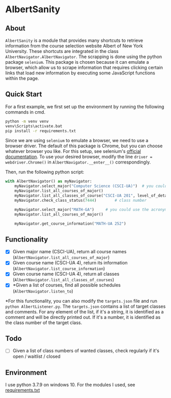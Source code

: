 # AlbertSanity

## About
`AlbertSanity` is a module that provides many shortcuts to retrieve information from the course selection website Albert of New York University. These shortcuts are integrated in the class `AlbertNavigator.AlbertNavigator`. The scrapping is done using the python package  `selenium`. This package is chosen because it can emulate a browser, which allow us to scrape information that requires clicking certain links that load new information by executing some JavaScript functions within the page. 


## Quick Start
For a first example, we first set up the environment by running the following commands in cmd.
```cmd
python -m venv venv
venv\Scripts\activate.bat 
pip install -r requirements.txt
```

Since we are using `selenium` to emulate a browser, we need to use a browser driver. The default of this package is Chrome, but you can choose whatever browser you like. For this setup, see selenium's [official documentation](https://selenium-python.readthedocs.io/installation.html#drivers). To use your desired browser, modify the line `driver = webdriver.Chrome()` in `AlbertNavigator.__enter__()` correspondingly. 

Then, run the following python script:

```python
with AlbertNavigator() as myNavigator:
    myNavigator.select_major("Computer Science (CSCI-UA)")  # you could use the full name of the major
    myNavigator.list_all_courses_of_major()
    myNavigator.list_all_classes_of_course("CSCI-UA 201", level_of_detail=0)
    myNavigator.check_class_status(7444)        # class number

    myNavigator.select_major("MATH-GA")     # you could use the acronym of the major
    myNavigator.list_all_courses_of_major()

    myNavigator.get_course_information("MATH-UA 252")
```


## Functionality
- [x]    Given major name (CSCI-UA), return all course names (`AlbertNavigator.list_all_courses_of_major`)
- [x]    Given course name (CSCI-UA 4), return its information (`AlbertNavigator.list_course_information`)
- [x]    Given course name (CSCI-UA 4), return all classes (`AlbertNavigator.list_all_classes_of_courses`)
- [x]    *Given a list of courses, find all possible schedules (`AlbertNavigator.listen_to`)

*For this functionality, you can also modify the `targets.json` file and run `python AlbertListener.py`. The `targets.json` contains a list of target classes and comments. For any element of the list, if it's a string, it is identified as a comment and will be directly printed out. If it's a number, it is identified as the class number of the target class.

## Todo
- [ ]   Given a list of class numbers of wanted classes, check regularly if it's open / waitlist / closed


## Environment
I use python 3.7.9 on windows 10. For the modules I used, see [requirements.txt](./requirements.txt)


